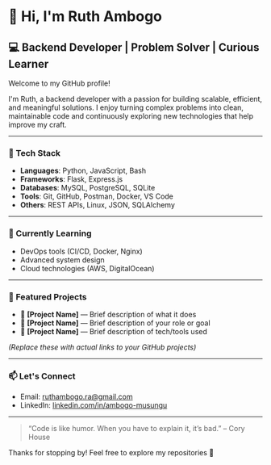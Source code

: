 # 👋 Hi, I'm Ruth Ambogo

## 💻 Backend Developer | Problem Solver | Curious Learner

Welcome to my GitHub profile!

I'm Ruth, a backend developer with a passion for building scalable, efficient, and meaningful solutions. I enjoy turning complex problems into clean, maintainable code and continuously exploring new technologies that help improve my craft.

---

### 🔧 Tech Stack

- **Languages**: Python, JavaScript, Bash
- **Frameworks**: Flask, Express.js
- **Databases**: MySQL, PostgreSQL, SQLite
- **Tools**: Git, GitHub, Postman, Docker, VS Code
- **Others**: REST APIs, Linux, JSON, SQLAlchemy

---

### 🌱 Currently Learning

- DevOps tools (CI/CD, Docker, Nginx)
- Advanced system design
- Cloud technologies (AWS, DigitalOcean)

---

### 📌 Featured Projects

- 🎯 **[Project Name]** — Brief description of what it does  
- 🔐 **[Project Name]** — Brief description of your role or goal  
- 🧠 **[Project Name]** — Brief description of tech/tools used  

*(Replace these with actual links to your GitHub projects)*

---

### 📫 Let's Connect
- Email: ruthambogo.ra@gmail.com  
- LinkedIn: [linkedin.com/in/ambogo-musungu](https://www.linkedin.com/in/ambogo-musungu/)

---

> “Code is like humor. When you have to explain it, it’s bad.” – Cory House

Thanks for stopping by! Feel free to explore my repositories 🚀
